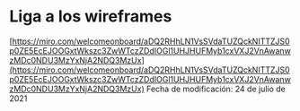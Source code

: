 Liga a los wireframes
=====================

[https://miro.com/welcomeonboard/aDQ2RHhLN1VsSVdaTUZQckNITTZJS0p0ZE5EcEJOOGxtWkszc3ZwWTczZDdIOGl1UHJHUFMyb1cxVXJ2VnAwanwzMDc0NDU3MzYxNjA2NDQ3MzUx](https://miro.com/welcomeonboard/aDQ2RHhLN1VsSVdaTUZQckNITTZJS0p0ZE5EcEJOOGxtWkszc3ZwWTczZDdIOGl1UHJHUFMyb1cxVXJ2VnAwanwzMDc0NDU3MzYxNjA2NDQ3MzUx)  Fecha de modificación: 24 de julio de 2021
